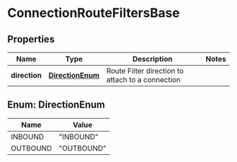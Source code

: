 

# ConnectionRouteFiltersBase


## Properties

| Name | Type | Description | Notes |
|------------ | ------------- | ------------- | -------------|
|**direction** | [**DirectionEnum**](#DirectionEnum) | Route Filter direction to attach to a connection |  |



## Enum: DirectionEnum

| Name | Value |
|---- | -----|
| INBOUND | &quot;INBOUND&quot; |
| OUTBOUND | &quot;OUTBOUND&quot; |



